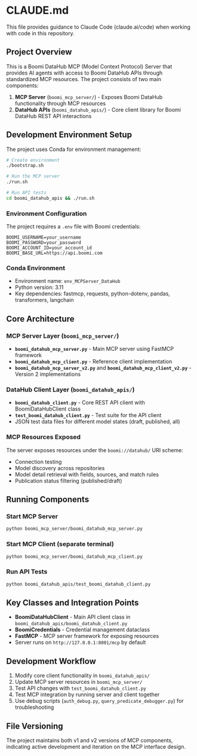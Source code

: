 # CLAUDE.md

This file provides guidance to Claude Code (claude.ai/code) when working with code in this repository.

## Project Overview

This is a Boomi DataHub MCP (Model Context Protocol) Server that provides AI agents with access to Boomi DataHub APIs through standardized MCP resources. The project consists of two main components:

1. **MCP Server** (`boomi_mcp_server/`) - Exposes Boomi DataHub functionality through MCP resources
2. **DataHub APIs** (`boomi_datahub_apis/`) - Core client library for Boomi DataHub REST API interactions

## Development Environment Setup

The project uses Conda for environment management:

```bash
# Create environment
./bootstrap.sh

# Run the MCP server
./run.sh

# Run API tests  
cd boomi_datahub_apis && ./run.sh
```

### Environment Configuration

The project requires a `.env` file with Boomi credentials:
```
BOOMI_USERNAME=your_username
BOOMI_PASSWORD=your_password
BOOMI_ACCOUNT_ID=your_account_id
BOOMI_BASE_URL=https://api.boomi.com
```

### Conda Environment

- Environment name: `env_MCPServer_DataHub`
- Python version: 3.11
- Key dependencies: fastmcp, requests, python-dotenv, pandas, transformers, langchain

## Core Architecture

### MCP Server Layer (`boomi_mcp_server/`)
- **`boomi_datahub_mcp_server.py`** - Main MCP server using FastMCP framework
- **`boomi_datahub_mcp_client.py`** - Reference client implementation
- **`boomi_datahub_mcp_server_v2.py`** and **`boomi_datahub_mcp_client_v2.py`** - Version 2 implementations

### DataHub Client Layer (`boomi_datahub_apis/`)
- **`boomi_datahub_client.py`** - Core REST API client with BoomiDataHubClient class
- **`test_boomi_datahub_client.py`** - Test suite for the API client
- JSON test data files for different model states (draft, published, all)

### MCP Resources Exposed
The server exposes resources under the `boomi://datahub/` URI scheme:
- Connection testing
- Model discovery across repositories
- Model detail retrieval with fields, sources, and match rules
- Publication status filtering (published/draft)

## Running Components

### Start MCP Server
```bash
python boomi_mcp_server/boomi_datahub_mcp_server.py
```

### Start MCP Client (separate terminal)
```bash
python boomi_mcp_server/boomi_datahub_mcp_client.py
```

### Run API Tests
```bash
python boomi_datahub_apis/test_boomi_datahub_client.py
```

## Key Classes and Integration Points

- **BoomiDataHubClient** - Main API client class in `boomi_datahub_apis/boomi_datahub_client.py`
- **BoomiCredentials** - Credential management dataclass
- **FastMCP** - MCP server framework for exposing resources
- Server runs on `http://127.0.0.1:8001/mcp` by default

## Development Workflow

1. Modify core client functionality in `boomi_datahub_apis/`
2. Update MCP server resources in `boomi_mcp_server/`
3. Test API changes with `test_boomi_datahub_client.py`
4. Test MCP integration by running server and client together
5. Use debug scripts (`auth_debug.py`, `query_predicate_debugger.py`) for troubleshooting

## File Versioning

The project maintains both v1 and v2 versions of MCP components, indicating active development and iteration on the MCP interface design.
